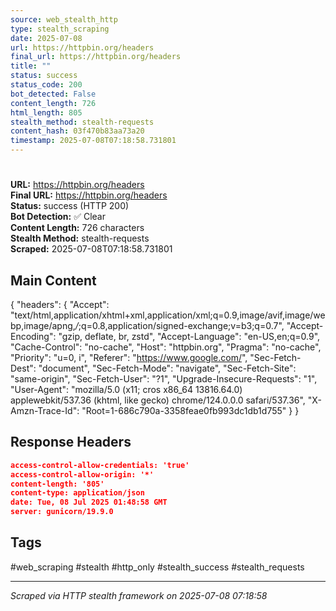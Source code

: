 ```yaml
---
source: web_stealth_http
type: stealth_scraping
date: 2025-07-08
url: https://httpbin.org/headers
final_url: https://httpbin.org/headers
title: ""
status: success
status_code: 200
bot_detected: False
content_length: 726
html_length: 805
stealth_method: stealth-requests
content_hash: 03f470b83aa73a20
timestamp: 2025-07-08T07:18:58.731801
---
```


# 

**URL:** https://httpbin.org/headers  
**Final URL:** https://httpbin.org/headers  
**Status:** success (HTTP 200)  
**Bot Detection:** ✅ Clear  
**Content Length:** 726 characters  
**Stealth Method:** stealth-requests  
**Scraped:** 2025-07-08T07:18:58.731801  

## Main Content

{ "headers": { "Accept": "text/html,application/xhtml+xml,application/xml;q=0.9,image/avif,image/webp,image/apng,*/*;q=0.8,application/signed-exchange;v=b3;q=0.7", "Accept-Encoding": "gzip, deflate, br, zstd", "Accept-Language": "en-US,en;q=0.9", "Cache-Control": "no-cache", "Host": "httpbin.org", "Pragma": "no-cache", "Priority": "u=0, i", "Referer": "https://www.google.com/", "Sec-Fetch-Dest": "document", "Sec-Fetch-Mode": "navigate", "Sec-Fetch-Site": "same-origin", "Sec-Fetch-User": "?1", "Upgrade-Insecure-Requests": "1", "User-Agent": "mozilla/5.0 (x11; cros x86_64 13816.64.0) applewebkit/537.36 (khtml, like gecko) chrome/124.0.0.0 safari/537.36", "X-Amzn-Trace-Id": "Root=1-686c790a-3358feae0fb993dc1db1d755" } }







## Response Headers

```json
access-control-allow-credentials: 'true'
access-control-allow-origin: '*'
content-length: '805'
content-type: application/json
date: Tue, 08 Jul 2025 01:48:58 GMT
server: gunicorn/19.9.0

```

## Tags

#web_scraping #stealth #http_only #stealth_success #stealth_requests

---
*Scraped via HTTP stealth framework on 2025-07-08 07:18:58*
